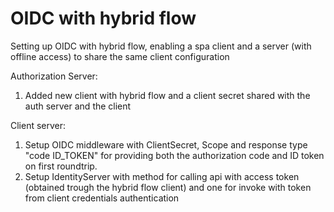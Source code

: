 # OIDC with hybrid flow

Setting up OIDC with hybrid flow, enabling a spa client and a server (with offline access) to share the same client configuration

Authorization Server:
1) Added new client with hybrid flow and a client secret shared with the auth server and the client

Client server:
1) Setup OIDC middleware with ClientSecret, Scope and response type "code ID_TOKEN" for providing both the authorization code and ID token on first roundtrip.
2) Setup IdentityServer with method for calling api with access token (obtained trough the hybrid flow client) and one for invoke with token from client credentials authentication
